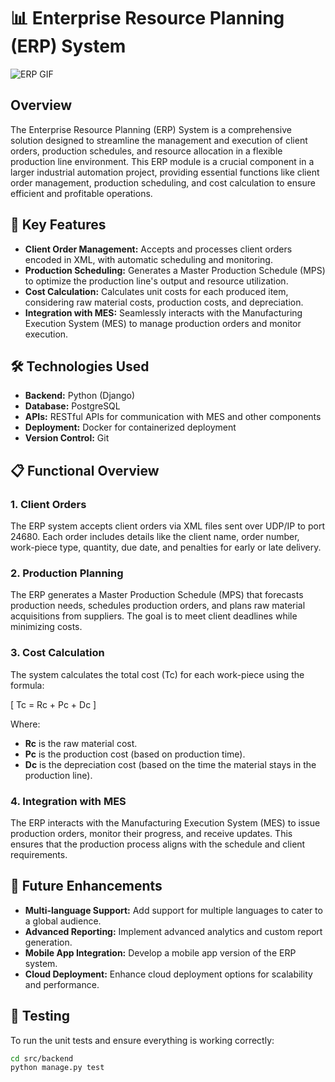 # 📊 Enterprise Resource Planning (ERP) System

![ERP GIF](https://media.giphy.com/media/26BRuo6sLetdllPAQ/giphy.gif)

## Overview

The Enterprise Resource Planning (ERP) System is a comprehensive solution designed to streamline the management and execution of client orders, production schedules, and resource allocation in a flexible production line environment. This ERP module is a crucial component in a larger industrial automation project, providing essential functions like client order management, production scheduling, and cost calculation to ensure efficient and profitable operations.

## 🎯 Key Features

- **Client Order Management:** Accepts and processes client orders encoded in XML, with automatic scheduling and monitoring.
- **Production Scheduling:** Generates a Master Production Schedule (MPS) to optimize the production line's output and resource utilization.
- **Cost Calculation:** Calculates unit costs for each produced item, considering raw material costs, production costs, and depreciation.
- **Integration with MES:** Seamlessly interacts with the Manufacturing Execution System (MES) to manage production orders and monitor execution.

## 🛠️ Technologies Used

- **Backend:** Python (Django)
- **Database:** PostgreSQL
- **APIs:** RESTful APIs for communication with MES and other components
- **Deployment:** Docker for containerized deployment
- **Version Control:** Git

## 📋 Functional Overview

### 1. Client Orders
The ERP system accepts client orders via XML files sent over UDP/IP to port 24680. Each order includes details like the client name, order number, work-piece type, quantity, due date, and penalties for early or late delivery.

### 2. Production Planning
The ERP generates a Master Production Schedule (MPS) that forecasts production needs, schedules production orders, and plans raw material acquisitions from suppliers. The goal is to meet client deadlines while minimizing costs.

### 3. Cost Calculation
The system calculates the total cost (Tc) for each work-piece using the formula:

\[ Tc = Rc + Pc + Dc \]

Where:
- **Rc** is the raw material cost.
- **Pc** is the production cost (based on production time).
- **Dc** is the depreciation cost (based on the time the material stays in the production line).

### 4. Integration with MES
The ERP interacts with the Manufacturing Execution System (MES) to issue production orders, monitor their progress, and receive updates. This ensures that the production process aligns with the schedule and client requirements.

## 🌟 Future Enhancements

- **Multi-language Support:** Add support for multiple languages to cater to a global audience.
- **Advanced Reporting:** Implement advanced analytics and custom report generation.
- **Mobile App Integration:** Develop a mobile app version of the ERP system.
- **Cloud Deployment:** Enhance cloud deployment options for scalability and performance.

## 🧪 Testing

To run the unit tests and ensure everything is working correctly:

```bash
cd src/backend
python manage.py test
